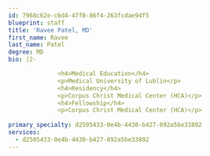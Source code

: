 ```yaml
---
id: 7968c62e-c6d4-47f0-86f4-263fcdae94f5
blueprint: staff
title: 'Ravee Patel, MD'
first_name: Ravee
last_name: Patel
degree: MD
bio: |2-

              <h4>Medical Education</h4>
              <p>Medical University of Lublin</p>
              <h4>Residency</h4>
              <p>Corpus Christ Medical Center (HCA)</p>
              <h4>Fellowship</h4>
              <p>Corpus Christ Medical Center (HCA)</p>
          
primary_specialty: d2505433-0e4b-4430-b427-892a5be33892
services:
  - d2505433-0e4b-4430-b427-892a5be33892
---
```

